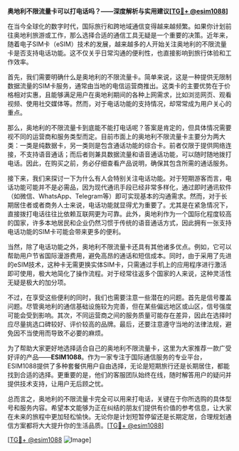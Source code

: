 **奥地利不限流量卡可以打电话吗？——深度解析与实用建议[[TG💪+ @esim1088](https://t.me/s/esim1088)]**

在当今全球化的数字时代，国际旅行和跨地域通信变得越来越频繁。如果你计划前往奥地利旅游或工作，那么选择合适的通信工具无疑是一个重要的决策。近年来，随着电子SIM卡（eSIM）技术的发展，越来越多的人开始关注奥地利的不限流量卡是否支持电话功能。这不仅关乎日常沟通的便利性，也直接影响到旅行体验和工作效率。

首先，我们需要明确什么是奥地利的不限流量卡。简单来说，这是一种提供无限制数据流量的SIM卡服务，通常由当地的电信运营商推出。这类卡的主要优势在于价格相对实惠，且能够满足用户在奥地利期间的各种上网需求，比如浏览网页、观看视频、使用社交媒体等。然而，对于电话功能的支持情况，却常常成为用户关心的重点。

那么，奥地利的不限流量卡到底能不能打电话呢？答案是肯定的，但具体情况需要视不同的运营商和服务类型而定。目前市面上的奥地利不限流量卡主要分为两大类：一类是纯数据卡，另一类则是包含通话功能的综合卡。前者仅限于提供网络连接，不支持语音通话；而后者则兼具数据流量和语音通话功能，可以随时随地拨打电话。因此，在购买之前，务必仔细查看产品说明，确保其包含所需的通话服务。

接下来，我们来探讨一下为什么有人会特别关注电话功能。对于短期游客而言，电话功能可能并不是必需品，因为现代通讯手段已经非常多样化，通过即时通讯软件（如微信、WhatsApp、Telegram等）即可实现基本的沟通需求。然而，对于长期居住者或者商务人士来说，电话功能就显得尤为重要了。尤其是在紧急情况下，直接拨打电话往往比依赖互联网更为可靠。此外，奥地利作为一个国际化程度较高的国家，许多本地居民和企业仍然习惯于传统的语音通话方式，因此拥有一张支持电话功能的SIM卡可能会带来更多的便利。

当然，除了电话功能之外，奥地利不限流量卡还具有其他诸多优点。例如，它可以帮助用户节省国际漫游费用，避免高昂的通话和短信成本。同时，由于采用了先进的eSIM技术，这种卡无需更换实体SIM卡，只需通过手机上的应用程序进行激活即可使用，极大地简化了操作流程。对于经常往返多个国家的人来说，这种灵活性无疑是极大的加分项。

不过，在享受这些便利的同时，我们也需要注意一些潜在的问题。首先是信号覆盖问题。尽管奥地利的通信基础设施较为完善，但在某些偏远地区或山区，信号强度可能会受到影响。其次，不同运营商之间的服务质量可能存在差异，因此在选择时应尽量挑选口碑较好、评价较高的品牌。最后，还要注意遵守当地的法律法规，避免因不当使用而导致不必要的麻烦。

为了帮助大家更好地选择适合自己的奥地利不限流量卡，这里为大家推荐一款广受好评的产品——**ESIM1088**。作为一家专注于国际通信服务的专业平台，ESIM1088提供了多种套餐供用户自由选择，无论是短期旅行还是长期居住，都能找到合适的选择。更重要的是，他们的客服团队始终在线，随时解答用户的疑问并提供技术支持，让用户无后顾之忧。

总而言之，奥地利的不限流量卡完全可以用来打电话，关键在于你所选购的具体型号和服务内容。希望本文能够为正在纠结的朋友们提供有价值的参考信息，让大家在未来的旅程中更加轻松愉快。无论你是计划短暂停留还是长期定居，合理规划通信方案都将大大提升你的生活品质。[[TG💪+ @esim1088](https://t.me/s/esim1088)]

[[TG💪+ @esim1088](https://t.me/s/esim1088) ![Image](https://i.postimg.cc/4NQfJmqS/Snipaste-2025-05-13-00-14-12.png)]